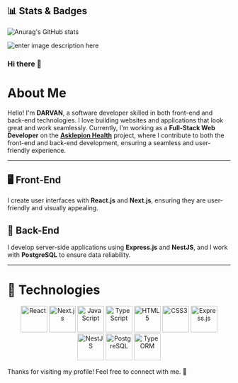 ## 📊 Stats & Badges

![Anurag's GitHub stats](https://github-readme-stats.vercel.app/api?username=darwanceyhan&theme=dark&show_icons=true)

![enter image description here](https://www.codewars.com/users/darwanceyhan/badges/large)
### Hi there 👋

# About Me

Hello! I'm **DARVAN**, a software developer skilled in both front-end and back-end technologies. I love building websites and applications that look great and work seamlessly. Currently, I'm working as a **Full-Stack Web Developer** on the **[Asklepion Health](https://asklepion.health/en)** project, where I contribute to both the front-end and back-end development, ensuring a seamless and user-friendly experience.

---

## 🖥️ Front-End

I create user interfaces with **React.js** and **Next.js**, ensuring they are user-friendly and visually appealing.

## 🔧 Back-End

I develop server-side applications using **Express.js** and **NestJS**, and I work with **PostgreSQL** to ensure data reliability.

---

# 🚀 Technologies

<p align="center">
  <img src="https://cdn.jsdelivr.net/gh/devicons/devicon/icons/react/react-original.svg" height="60" alt="React" />
  <img src="https://cdn.jsdelivr.net/gh/devicons/devicon/icons/nextjs/nextjs-original.svg" height="60" alt="Next.js" />
  <img src="https://cdn.jsdelivr.net/gh/devicons/devicon/icons/javascript/javascript-original.svg" height="60" alt="JavaScript" />
  <img src="https://cdn.jsdelivr.net/gh/devicons/devicon/icons/typescript/typescript-original.svg" height="60" alt="TypeScript" />
  <img src="https://cdn.jsdelivr.net/gh/devicons/devicon/icons/html5/html5-original.svg" height="60" alt="HTML5" />
  <img src="https://cdn.jsdelivr.net/gh/devicons/devicon/icons/css3/css3-original.svg" height="60" alt="CSS3" />
  <img src="https://cdn.jsdelivr.net/gh/devicons/devicon/icons/express/express-original.svg" height="60" alt="Express.js" />
  <img src="https://icon.icepanel.io/Technology/svg/Nest.js.svg" height="60" alt="NestJS" />
  <img src="https://cdn.jsdelivr.net/gh/devicons/devicon/icons/postgresql/postgresql-original.svg" height="60" alt="PostgreSQL" />
   <img src="https://user-images.githubusercontent.com/62142146/208088732-e168fd64-3e48-4f48-b14d-9d91fa7d99f6.svg" height="60" alt="TypeORM" />
</p>





Thanks for visiting my profile! Feel free to connect with me. 🚀
